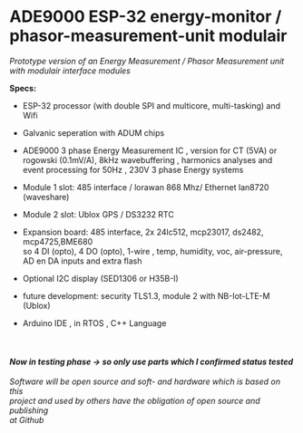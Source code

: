 # **ADE9000 ESP-32 energy-monitor / phasor-measurement-unit modulair**<br/>

*Prototype version of an Energy Measurement / Phasor Measurement unit with modulair interface modules*<br/>

**Specs:**<br/>
* ESP-32 processor (with double SPI and multicore, multi-tasking) and Wifi<br/> 
* Galvanic seperation with ADUM chips <br/>
* ADE9000 3 phase Energy Measurement IC , version for CT (5VA) or <br/>
        rogowski (0.1mV/A), 8kHz wavebuffering , harmonics analyses and <br/>
        event processing for 50Hz , 230V 3 phase Energy systems <br/>
* Module 1 slot: 485 interface / lorawan 868 Mhz/ Ethernet lan8720 (waveshare)<br/>
        
* Module 2 slot: Ublox GPS / DS3232 RTC<br/> 
* Expansion board: 485 interface, 2x 24lc512, mcp23017, ds2482, mcp4725,BME680<br/> 
        so 4 DI (opto), 4 DO (opto), 1-wire , temp, humidity, voc, air-pressure, <br/>
	AD en DA inputs and extra flash <br/>
* Optional I2C display  (SED1306 or H35B-I)<br/>
* future development:  security TLS1.3, module 2 with NB-Iot-LTE-M (Ublox)<br/> 
* Arduino IDE , in RTOS , C++ Language <br/>
<br/>

#### *Now in testing phase -> so only use parts which I confirmed status tested*<br/>

*Software will be open source and soft- and hardware which is based on this*<br/> 
*project and used by others have the obligation of open source and publishing*<br/> 
*at Github*<br/>
